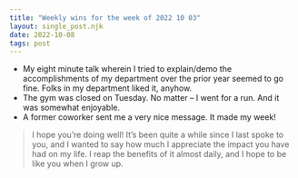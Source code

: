 ```yaml
---
title: "Weekly wins for the week of 2022 10 03"
layout: single_post.njk
date: 2022-10-08
tags: post
---
```


- My eight minute talk wherein I tried to explain/demo the accomplishments of my department over the prior year seemed to go fine. Folks in my department liked it, anyhow.
- The gym was closed on Tuesday. No matter – I went for a run. And it was somewhat enjoyable.
- A former coworker sent me a very nice message. It made my week!

> I hope you’re doing well! It’s been quite a while since I last spoke to you, and I wanted to say how much I appreciate the impact you have had on my life. I reap the benefits of it almost daily, and I hope to be like you when I grow up.

